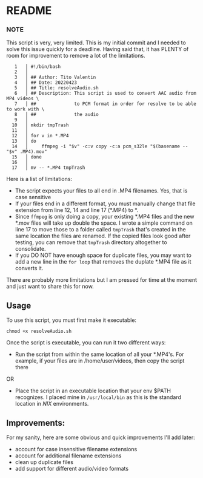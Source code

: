 # README

### NOTE

This script is very, very limited. This is my initial commit and I needed to solve this issue quickly for a deadline. Having said that, it has PLENTY of room for improvement to remove a lot of the limitations.

```
   1   │ #!/bin/bash
   2   │ 
   3   │ ## Author: Tito Valentin
   4   │ ## Date: 20220423
   5   │ ## Title: resolveAudio.sh
   6   │ ## Description: This script is used to convert AAC audio from MP4 videos \
   7   │ ##              to PCM format in order for resolve to be able to work with \
   8   │ ##              the audio
   9   │ 
  10   │ mkdir tmpTrash
  11   │ 
  12   │ for v in *.MP4
  13   │ do
  14   │     ffmpeg -i "$v" -c:v copy -c:a pcm_s32le "$(basename -- "$v" .MP4).mov"
  15   │ done
  16   │ 
  17   │ mv -- *.MP4 tmpTrash
```

Here is a list of limitations:
- The script expects your files to all end in .MP4 filenames. Yes, that is case sensitive
- If your files end in a different format, you must manually change that file extension from line 12, 14 and line 17 (*.MP4) to *.<whatever>
- Since `ffmpeg` is only doing a copy, your existing *.MP4 files and the new *.mov files will take up double the space. I wrote a simple command on line 17 to move those to a folder called `tmpTrash` that's created in the same location the files are renamed. If the copied files look good after testing, you can remove that `tmpTrash` directory altogether to consolidate.
- If you DO NOT have enough space for duplicate files, you may want to add a new line in the `for loop` that removes the duplate *.MP4 file as it converts it.

There are probably more limitations but I am pressed for time at the moment and just want to share this for now.

## Usage 

To use this script, you must first make it executable:

`chmod +x resolveAudio.sh`

Once the script is executable, you can run it two different ways:

- Run the script from within the same location of all your *.MP4's. For example, if your files are in /home/user/videos, then copy the script there

OR

- Place the script in an executable location that your env $PATH recognizes. I placed mine in `/usr/local/bin` as this is the standard location in *NIX* environments.

## Improvements:

For my sanity, here are some obvious and quick improvements I'll add later:
- account for case insensitive filename extensions
- account for additional filename extensions
- clean up duplicate files
- add support for different audio/video formats


